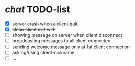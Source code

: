 # _chat_ TODO-list

- [x] ~~server crash when a client quit~~
- [x] ~~clean client exit with <ctrl-c>~~
- [ ] showing message on server when client disconnect
- [ ] broadcasting messages to all client connected
- [ ] sending welcome message only at 1st client connection
- [ ] asking/using client-nickname
- [ ] …
